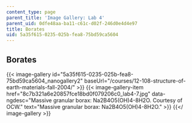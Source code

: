 ```yaml
---
content_type: page
parent_title: 'Image Gallery: Lab 4'
parent_uid: 0dfe48aa-ba11-c61c-d02f-246d0e4d4e97
title: Borates
uid: 5a35f615-0235-025b-fea8-75bd59ca5604
---
```


Borates
-------
{{< image-gallery id="5a35f615-0235-025b-fea8-75bd59ca5604_nanogallery2" baseUrl="/courses/12-108-structure-of-earth-materials-fall-2004/" >}}
{{< image-gallery-item href="8c7b321a6e20857fce18bd0f079206c0_lab4-7.jpg" data-ngdesc="Massive granular borax: Na2B4O5(OH)4-8H2O. Courtesy of OCW." text="Massive granular borax: Na2B4O5(OH)4\-8H2O." >}}
{{</ image-gallery >}}